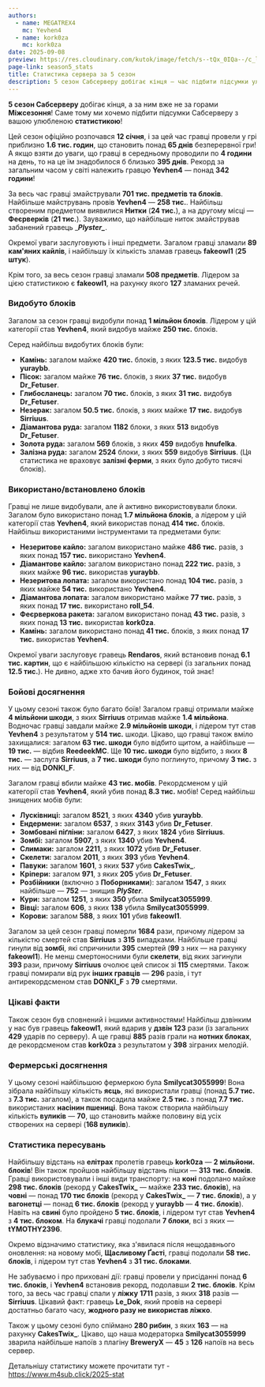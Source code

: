 ```yaml
---
authors:
  - name: MEGATREX4
    mc: Yevhen4
  - name: kork0za
    mc: kork0za
date: 2025-09-08
preview: https://res.cloudinary.com/kutok/image/fetch/s--tQx_0IQa--/c_limit,f_auto,fl_progressive,h_1080,q_auto,w_1000/https://kutok.s3.amazonaws.com/uploads/articles/z28xklog3ruuh623xofe.png
page-link: season5_stats
title: Статистика сервера за 5 сезон 
description: 5 сезон Сабсерверу добігає кінця — час підбити підсумки улюбленою статистикою перед Міжсезонням!
---
```


**5 сезон Сабсерверу** добігає кінця, а за ним вже не за горами **Міжсезоння**\! Саме тому ми хочемо підбити підсумки Сабсерверу з вашою улюбленою **статистикою**\!

Цей сезон офіційно розпочався **12 січня**, і за цей час гравці провели у грі приблизно **1.6 тис. годин**, що становить понад **65 днів** безперервної гри\! А якщо взяти до уваги, що гравці в середньому проводили по **4 години** на день, то на це їм знадобилося б близько **395 днів**. Рекорд за загальним часом у світі належить гравцю **Yevhen4** — понад **342 години**\!

За весь час гравці змайстрували **701 тис. предметів та блоків**. Найбільше майструвань провів **Yevhen4** — **258 тис.**. Найбільш створеним предметом виявилися **Нитки** (**24 тис.**), а на другому місці — **Феєрверків** (**21 тис.**). Зауважимо, що найбільше ниток змайстрував забанений гравець \_***Plyster\_***.

Окремої уваги заслуговують і інші предмети. Загалом гравці зламали **89 кам'яних кайлів**, і найбільшу їх кількість зламав гравець **fakeowl1** (**25 штук**).

Крім того, за весь сезон гравці зламали **508 предметів**. Лідером за цією статистикою є **fakeowl1**, на рахунку якого **127** зламаних речей.

### **Видобуто блоків**

Загалом за сезон гравці видобули понад **1 мільйон блоків**. Лідером у цій категорії став **Yevhen4**, який видобув майже **250 тис.** блоків.

Серед найбільш видобутих блоків були:

* **Камінь:** загалом майже **420 тис.** блоків, з яких **123.5 тис.** видобув **yuraybb**.  
* **Пісок:** загалом майже **76 тис.** блоків, з яких **37 тис.** видобув **Dr\_Fetuser**.  
* **Глибосланець:** загалом **70 тис.** блоків, з яких **31 тис.** видобув **Dr\_Fetuser**.  
* **Незерак:** загалом **50.5 тис.** блоків, з яких майже **17 тис.** видобув **Sirriuus**.  
* **Діамантова руда:** загалом **1182** блоки, з яких **513** видобув **Dr\_Fetuser**.  
* **Золота руда:** загалом **569** блоків, з яких **459** видобув **hnufelka**.  
* **Залізна руда:** загалом **2524** блоки, з яких **559** видобув **Sirriuus**. (Ця статистика не враховує **залізні ферми**, з яких було добуто тисячі блоків).

### **Використано/встановлено блоків**

Гравці не лише видобували, але й активно використовували блоки. Загалом було використано понад **1.7 мільйона блоків**, а лідером у цій категорії став **Yevhen4**, який використав понад **414 тис.** блоків. Найбільш використаними інструментами та предметами були:

* **Незеритове кайло:** загалом використано майже **486 тис.** разів, з яких понад **157 тис.** використано **Yevhen4**.  
* **Діамантове кайло:** загалом використано понад **222 тис.** разів, з яких майже **96 тис.** використав **yuraybb**.  
* **Незеритова лопата:** загалом використано понад **104 тис.** разів, з яких майже **54 тис.** використано **Yevhen4**.  
* **Діамантова лопата:** загалом використано майже **77 тис.** разів, з яких понад **17 тис.** використано **roll\_54**.  
* **Феєрверкова ракета:** загалом використано понад **43 тис.** разів, з яких понад **13 тис.** використав **kork0za**.  
* **Камінь:** загалом використано понад **41 тис.** блоків, з яких понад **17 тис.** використав **Yevhen4**.

Окремої уваги заслуговує гравець **Rendaros**, який встановив понад **6.1 тис. картин**, що є найбільшою кількістю на сервері (із загальних понад **12.5 тис.**). Не дивно, адже хто бачив його будинок, той знає\!

### **Бойові досягнення**

У цьому сезоні також було багато боїв\! Загалом гравці отримали майже **4 мільйони шкоди**, з яких **Sirriuus** отримав майже **1.4 мільйона**. Водночас гравці завдали майже **2.9 мільйонів шкоди**, і лідером тут став **Yevhen4** з результатом у **514 тис.** шкоди. Цікаво, що гравці також вміло захищалися: загалом **63 тис. шкоди** було відбито щитом, а найбільше — **19 тис.** — відбив **ReedeekMC**. Ще **10 тис. шкоди** було відбито, з яких **8 тис.** — заслуга **Sirriuus**, а **7 тис. шкоди** було поглинуто, причому **3 тис.** з них — від **DONKI\_F**.

Загалом гравці вбили майже **43 тис. мобів**. Рекордсменом у цій категорії став **Yevhen4**, який убив понад **8.3 тис.** мобів\! Серед найбільш знищених мобів були:

* **Лусківниці:** загалом **8521**, з яких **4340** убив **yuraybb**.  
* **Ендермени:** загалом **6537**, з яких **3143** убив **Dr\_Fetuser**.  
* **Зомбовані піґліни:** загалом **6427**, з яких **1824** убив **Sirriuus**.  
* **Зомбі:** загалом **5907**, з яких **1340** убив **Yevhen4**.  
* **Слимаки:** загалом **2211**, з яких **1072** убив **Dr\_Fetuser**.  
* **Скелети:** загалом **2011**, з яких **393** убив **Yevhen4**.  
* **Павуки:** загалом **1601**, з яких **537** убив **CakesTwix\_**.  
* **Кріпери:** загалом **971**, з яких **205** убив **Dr\_Fetuser**.  
* **Розбійники** (включно з **Поборниками**): загалом **1547**, з яких найбільше — **752** — знищив ***PlySter***.  
* **Кури:** загалом **1251**, з яких **350** убила **Smilycat3055999**.  
* **Вівці:** загалом **606**, з яких **138** убила **Smilycat3055999**.  
* **Корови:** загалом **588**, з яких **101** убив **fakeowl1**.

Загалом за цей сезон гравці померли **1684** рази, причому лідером за кількістю смертей став **Sirriuus** з **315** випадками. Найбільше гравці гинули від **зомбі**, які спричинили **395** смертей (**99** з них — на рахунку **fakeowl1**). Не менш смертоносними були **скелети**, від яких загинули **393** рази, причому **Sirriuus** очолює цей список зі **115** смертями. Також гравці помирали від рук **інших гравців** — **296** разів, і тут антирекордсменом став **DONKI\_F** з **79** смертями.

### **Цікаві факти**

Також сезон був сповнений і іншими активностями\! Найбільш дзвінким у нас був гравець **fakeowl1**, який вдарив у **дзвін** **123** рази (із загальних **429** ударів по серверу). А ще гравці **885** разів грали на **нотних блоках**, де рекордсменом став **kork0za** з результатом у **398** зіграних мелодій.

### **Фермерські досягнення**

У цьому сезоні найбільшою фермеркою була **Smilycat3055999**\! Вона зібрала найбільшу кількість **яєць**, які використали гравці (понад **5.7 тис.** з **7.3 тис.** загалом), а також посадила майже **2.5 тис.** з понад **7.7 тис.** використаних **насінин пшениці**. Вона також створила найбільшу кількість **вуликів** — **70**, що становить майже половину від усіх створених на сервері (**168 вуликів**).

### **Статистика пересувань**

Найбільшу відстань на **елітрах** пролетів гравець **kork0za** — **2 мільйони. блоків**\! Він також пройшов найбільшу відстань пішки — **313 тис. блоків**. Гравці використовували і інші види транспорту: на **коні** подолано майже **298 тис. блоків** (рекорд у **CakesTwix\_** — майже **233 тис. блоків**), на **човні** — понад **170 тис блоків** (рекорд у **CakesTwix\_** — **7 тис. блоків**), а у **вагонетці** — понад **6 тис. блоків** (рекорд у **yuraybb** — **4 тис. блоків**). Навіть на **свині** було пройдено **5 тис. блоків**, і лідером тут став **Yevhen4** з **4 тис. блоком**. На **блукачі** гравці подолали **7 блоки**, всі з яких — **tYMOTHY2396**.

Окремо відзначимо статистику, яка з'явилася після нещодавнього оновлення: на новому мобі, **Щасливому Ґасті**, гравці подолали **58 тис. блоків**, і лідером тут став **Yevhen4** з **31 тис. блоками**.

Не забуваємо і про приховані дії: гравці провели у присіданні понад **6 тис. блоків**, і **Yevhen4** встановив рекорд, подолавши **2 тис. блоків**. Крім того, за весь час гравці спали у **ліжку** **1711** разів, з яких **318** разів — **Sirriuus**. Цікавий факт: гравець **Le\_Dok**, який провів на сервері достатньо багато часу, **жодного разу не використав ліжко**.

Також у цьому сезоні було спіймано **280 рибин**, з яких **163** — на рахунку **CakesTwix\_**. Цікаво, що наша модераторка **Smilycat3055999** зварила найбільше напоїв з плагіну **BreweryX** — **45** з **126** напоїв на весь сервер.

Детальнішу статистику можете прочитати тут - https://www.m4sub.click/2025-stat

